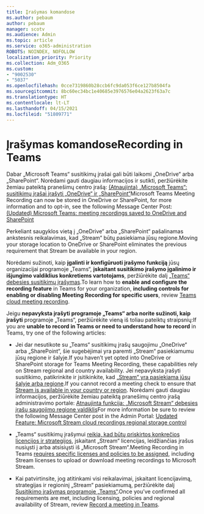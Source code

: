 ```yaml
---
title: Įrašymas komandose
ms.author: pebaum
author: pebaum
manager: scotv
ms.audience: Admin
ms.topic: article
ms.service: o365-administration
ROBOTS: NOINDEX, NOFOLLOW
localization_priority: Priority
ms.collection: Adm_O365
ms.custom:
- "9002530"
- "5037"
ms.openlocfilehash: 0cce7319860b28ccb6fc9da053f6ce127b8504fa
ms.sourcegitcommit: 8bc60ec34bc1e40685e3976576e04a2623f63a7c
ms.translationtype: HT
ms.contentlocale: lt-LT
ms.lasthandoff: 04/15/2021
ms.locfileid: "51809771"
---
```

# <a name="recording-in-teams"></a><span data-ttu-id="b2652-102">Įrašymas komandose</span><span class="sxs-lookup"><span data-stu-id="b2652-102">Recording in Teams</span></span>

<span data-ttu-id="b2652-103">Dabar „Microsoft Teams“ susitikimų įrašai gali būti laikomi „OneDrive“ arba „SharePoint“. Norėdami gauti daugiau informacijos ir sutikti, peržiūrėkite žemiau pateiktą pranešimų centro įrašą: [(Atnaujinta) „Microsoft Teams“: susitikimų įrašai įrašyti „OneDrive“ ir „SharePoint“](https://portal.microsoft.com/Adminportal/Home?ref=MessageCenter&id=MC222640)</span><span class="sxs-lookup"><span data-stu-id="b2652-103">Microsoft Teams Meeting Recording can now be stored in OneDrive or SharePoint, for more information and to opt-in, see the following Message Center Post: [(Updated) Microsoft Teams: meeting recordings saved to OneDrive and SharePoint](https://portal.microsoft.com/Adminportal/Home?ref=MessageCenter&id=MC222640)</span></span>

<span data-ttu-id="b2652-104">Perkeliant saugyklos vietą į „OneDrive“ arba „SharePoint“ pašalinamas ankstesnis reikalavimas, kad „Stream“ būtų pasiekiama jūsų regione.</span><span class="sxs-lookup"><span data-stu-id="b2652-104">Moving your storage location to OneDrive or SharePoint eliminates the previous requirement that Stream be available in your region.</span></span>

<span data-ttu-id="b2652-105">Norėdami sužinoti, kaip **įgalinti ir konfigūruoti įrašymo funkciją** jūsų organizacijai programoje „Teams“, **įskaitant susitikimo įrašymo įgalinimo ir išjungimo valdiklius konkretiems vartotojams**, peržiūrėkite dalį [„Teams“ debesies susitikimų įrašymas](https://docs.microsoft.com/microsoftteams/cloud-recording).</span><span class="sxs-lookup"><span data-stu-id="b2652-105">To learn how to **enable and configure the recording feature** in Teams for your organization, **including controls for enabling or disabling Meeting Recording for specific users**, review [Teams cloud meeting recording](https://docs.microsoft.com/microsoftteams/cloud-recording).</span></span>

<span data-ttu-id="b2652-106">Jeigu **nepavyksta įrašyti programoje „Teams“ arba norite sužinoti, kaip įrašyti** programoje „Teams“, peržiūrėkite vieną iš toliau pateiktų straipsnių:</span><span class="sxs-lookup"><span data-stu-id="b2652-106">If you are **unable to record in Teams or need to understand how to record** in Teams, try one of the following articles:</span></span>

- <span data-ttu-id="b2652-107">Jei dar nesutikote su „Teams“ susitikimų įrašų saugojimu „OneDrive“ arba „SharePoint“, šie sugebėjimai yra paremti „Stream“ pasiekiamumu jūsų regione ir šalyje.</span><span class="sxs-lookup"><span data-stu-id="b2652-107">If you haven’t yet opted into OneDrive or SharePoint storage for Teams Meeting Recording, these capabilities rely on Stream regional and country availability.</span></span> <span data-ttu-id="b2652-108">Jei nepavyksta įrašyti susitikimo, patikrinkite ir įsitikinkite, kad [„Stream“ yra pasiekiama jūsų šalyje arba regione](https://docs.microsoft.com/stream/faq#which-regions-does-microsoft-stream-host-my-data-in).</span><span class="sxs-lookup"><span data-stu-id="b2652-108">If you cannot record a meeting check to ensure that [Stream is available in your country or region](https://docs.microsoft.com/stream/faq#which-regions-does-microsoft-stream-host-my-data-in).</span></span> <span data-ttu-id="b2652-109">Norėdami gauti daugiau informacijos, peržiūrėkite žemiau pateiktą pranešimų centro įrašą administravimo portale: [Atnaujinta funkcija: „Microsoft Stream“ debesies įrašų saugojimo regione valdiklis](https://admin.microsoft.com/AdminPortal/Home#/MessageCenter?id=MC214327)</span><span class="sxs-lookup"><span data-stu-id="b2652-109">For more information be sure to review the following Message Center post in the Admin Portal: [Updated Feature: Microsoft Stream cloud recordings regional storage control](https://admin.microsoft.com/AdminPortal/Home#/MessageCenter?id=MC214327)</span></span>

- <span data-ttu-id="b2652-110">„Teams“ susitikimų įrašymui [reikia, kad būtų priskirtos konkrečios licencijos ir strategijos](https://docs.microsoft.com/microsoftteams/cloud-recording#prerequisites-for-teams-cloud-meeting-recording), įskaitant „Stream“ licencijas, leidžiančias įrašus nusiųsti į arba atsisiųsti iš „Microsoft Stream“.</span><span class="sxs-lookup"><span data-stu-id="b2652-110">Meeting Recording in Teams [requires specific licenses and policies to be assigned](https://docs.microsoft.com/microsoftteams/cloud-recording#prerequisites-for-teams-cloud-meeting-recording), including Stream licenses to upload or download meeting recordings to Microsoft Stream.</span></span>

- <span data-ttu-id="b2652-111">Kai patvirtinsite, jog atitinkami visi reikalavimai, įskaitant licencijavimą, strategijas ir regioninį „Stream“ pasiekiamumą, peržiūrėkite dalį [Susitikimo įrašymas programoje „Teams“](https://support.office.com/article/34dfbe7f-b07d-4a27-b4c6-de62f1348c24).</span><span class="sxs-lookup"><span data-stu-id="b2652-111">Once you’ve confirmed all requirements are met, including licensing, policies and regional availability of Stream, review [Record a meeting in Teams](https://support.office.com/article/34dfbe7f-b07d-4a27-b4c6-de62f1348c24).</span></span>
